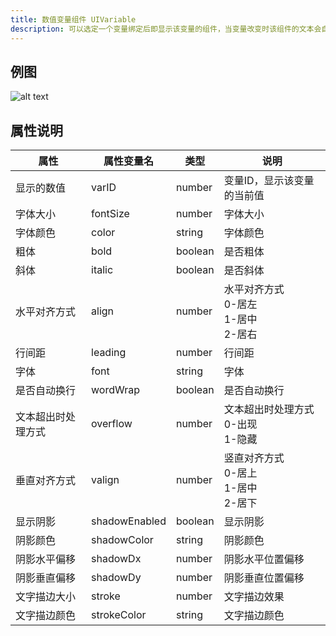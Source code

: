 ```yaml
---
title: 数值变量组件 UIVariable
description: 可以选定一个变量绑定后即显示该变量的组件，当变量改变时该组件的文本会自动更新(实时显示)
---
```


## 例图

![alt text](https://cdn.gcw.wiki.wiki/gcw/image/zh_hans/getting-started/13.interface/8.uivariable/image.png)

## 属性说明

| 属性               | 属性变量名    | 类型    | 说明                                       |
| ------------------ | ------------- | ------- | ------------------------------------------ |
| 显示的数值         | varID         | number  | 变量ID，显示该变量的当前值                 |
| 字体大小           | fontSize      | number  | 字体大小                                   |
| 字体颜色           | color         | string  | 字体颜色                                   |
| 粗体               | bold          | boolean | 是否粗体                                   |
| 斜体               | italic        | boolean | 是否斜体                                   |
| 水平对齐方式       | align         | number  | 水平对齐方式<br>0-居左<br>1-居中<br>2-居右 |
| 行间距             | leading       | number  | 行间距                                     |
| 字体               | font          | string  | 字体                                       |
| 是否自动换行       | wordWrap      | boolean | 是否自动换行                               |
| 文本超出时处理方式 | overflow      | number  | 文本超出时处理方式<br>0-出现<br>1-隐藏     |
| 垂直对齐方式       | valign        | number  | 竖直对齐方式<br>0-居上<br>1-居中<br>2-居下 |
| 显示阴影           | shadowEnabled | boolean | 显示阴影                                   |
| 阴影颜色           | shadowColor   | string  | 阴影颜色                                   |
| 阴影水平偏移       | shadowDx      | number  | 阴影水平位置偏移                           |
| 阴影垂直偏移       | shadowDy      | number  | 阴影垂直位置偏移                           |
| 文字描边大小       | stroke        | number  | 文字描边效果                               |
| 文字描边颜色       | strokeColor   | string  | 文字描边颜色                               |

<!-- ## 参考-API

- API-单机版-玩家数值变量组件:UIVariable
- API-网络版-玩家数值变量组件:UIVariable -->
